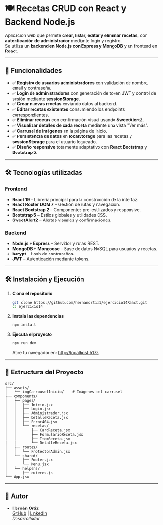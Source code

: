 # 🍽️ Recetas CRUD con React y Backend Node.js

Aplicación web que permite **crear, listar, editar y eliminar recetas**, con **autenticación de administrador** mediante login y registro.  
Se utiliza un **backend en Node.js con Express y MongoDB** y un frontend en **React**.

---

## 🚀 Funcionalidades

- ✅ **Registro de usuarios administradores** con validación de nombre, email y contraseña.  
- ✅ **Login de administradores** con generación de token JWT y control de sesión mediante **sessionStorage**.  
- ✅ **Crear nuevas recetas** enviando datos al backend.  
- ✅ **Editar recetas existentes** consumiendo los endpoints correspondientes.  
- ✅ **Eliminar recetas** con confirmación visual usando **SweetAlert2**.  
- ✅ **Visualizar detalles de cada receta** mediante una vista "Ver más".  
- ✅ **Carrusel de imágenes** en la página de inicio.  
- ✅ **Persistencia de datos** en **localStorage** para las recetas y **sessionStorage** para el usuario logueado.  
- ✅ **Diseño responsive** totalmente adaptativo con **React Bootstrap** y **Bootstrap 5**.

---

## 🛠️ Tecnologías utilizadas

### Frontend

- **React 19** – Librería principal para la construcción de la interfaz.  
- **React Router DOM 7** – Gestión de rutas y navegación.  
- **React Bootstrap 2** – Componentes pre-estilizados y responsive.  
- **Bootstrap 5** – Estilos globales y utilidades CSS.  
- **SweetAlert2** – Alertas visuales y confirmaciones.  

### Backend

- **Node.js + Express** – Servidor y rutas REST.  
- **MongoDB + Mongoose** – Base de datos NoSQL para usuarios y recetas.  
- **bcrypt** – Hash de contraseñas.  
- **JWT** – Autenticación mediante tokens.  

---
## **🛠 Instalación y Ejecución**  

1. **Clona el repositorio**  
   ```bash
   git clone https://github.com/hernanortiz1/ejercicio14React.git
   cd ejercicio14
   ```

2. **Instala las dependencias**  
   ```bash
   npm install
   ```

3. **Ejecuta el proyecto**  
   ```bash
   npm run dev
   ```
   Abre tu navegador en: [http://localhost:5173](http://localhost:5173)  

---

## **📂 Estructura del Proyecto**  
```
src/
├── assets/
│   └── imgCarrouselInicio/    # Imágenes del carrusel
├── components/
│   ├── pages/
│   │   ├── Inicio.jsx
│   │   ├── Login.jsx
│   │   ├── Administrador.jsx
│   │   ├── DetalleReceta.jsx
│   │   ├── Error404.jsx
│   │   └── recetas/
│   │       ├── CardReceta.jsx
│   │       ├── FormularioReceta.jsx
│   │       |── ItemReceta.jsx
|   |       └── DetalleReceta.jsx
│   ├── routes/
│   │   └── ProtectorAdmin.jsx
│   └── shared/
│       ├── Footer.jsx
│       └── Menu.jsx
│   └── helpers/
│       ├── quieres.js
└── App.jsx
```

---

## 👤 Autor

- **Hernán Ortiz**  
  [GitHub](https://github.com/hernanortiz1) | [LinkedIn](https://www.linkedin.com/in/hern%C3%A1n-ortiz/)  
  *Desarrollador*

